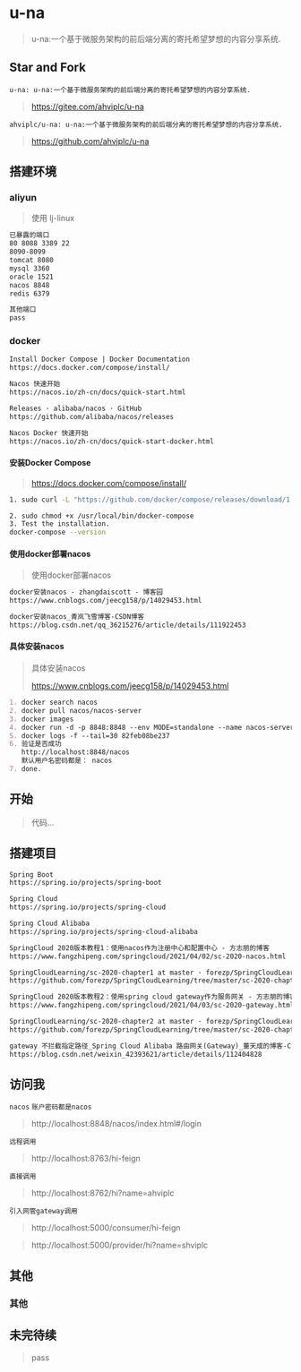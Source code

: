 # u-na
> u-na:一个基于微服务架构的前后端分离的寄托希望梦想的内容分享系统.

## Star and Fork
`u-na: u-na:一个基于微服务架构的前后端分离的寄托希望梦想的内容分享系统.`
> https://gitee.com/ahviplc/u-na

`ahviplc/u-na: u-na:一个基于微服务架构的前后端分离的寄托希望梦想的内容分享系统.`
> https://github.com/ahviplc/u-na

## 搭建环境

### aliyun

> 使用 lj-linux

```markdown
已暴露的端口
80 8088 3389 22
8090-8099
tomcat 8080
mysql 3360
oracle 1521
nacos 8848
redis 6379

其他端口
pass
```

### docker

```markdown
Install Docker Compose | Docker Documentation
https://docs.docker.com/compose/install/

Nacos 快速开始
https://nacos.io/zh-cn/docs/quick-start.html

Releases · alibaba/nacos · GitHub
https://github.com/alibaba/nacos/releases

Nacos Docker 快速开始
https://nacos.io/zh-cn/docs/quick-start-docker.html
```

#### 安装Docker Compose

> https://docs.docker.com/compose/install/

```sh
1. sudo curl -L "https://github.com/docker/compose/releases/download/1.29.1/docker-compose-$(uname -s)-$(uname -m)" -o /usr/local/bin/docker-compose

2. sudo chmod +x /usr/local/bin/docker-compose
3. Test the installation.
docker-compose --version
```

#### 使用docker部署nacos

> 使用docker部署nacos

```markdown
docker安装nacos - zhangdaiscott - 博客园
https://www.cnblogs.com/jeecg158/p/14029453.html

docker安装nacos_青岚飞雪博客-CSDN博客
https://blog.csdn.net/qq_36215276/article/details/111922453
```

#### 具体安装nacos
> 具体安装nacos
>
> https://www.cnblogs.com/jeecg158/p/14029453.html

```markdown
1. docker search nacos
2. docker pull nacos/nacos-server
3. docker images
4. docker run -d -p 8848:8848 --env MODE=standalone --name nacos-server-run docker.io/nacos/nacos-server
5. docker logs -f --tail=30 82feb08be237
6. 验证是否成功
   http://localhost:8848/nacos
   默认用户名密码都是： nacos
7. done.
```

## 开始

> 代码...

## 搭建项目

```markdown
Spring Boot
https://spring.io/projects/spring-boot

Spring Cloud
https://spring.io/projects/spring-cloud

Spring Cloud Alibaba
https://spring.io/projects/spring-cloud-alibaba

SpringCloud 2020版本教程1：使用nacos作为注册中心和配置中心 - 方志朋的博客
https://www.fangzhipeng.com/springcloud/2021/04/02/sc-2020-nacos.html

SpringCloudLearning/sc-2020-chapter1 at master · forezp/SpringCloudLearning · GitHub
https://github.com/forezp/SpringCloudLearning/tree/master/sc-2020-chapter1

SpringCloud 2020版本教程2：使用spring cloud gateway作为服务网关 - 方志朋的博客
https://www.fangzhipeng.com/springcloud/2021/04/03/sc-2020-gateway.html

SpringCloudLearning/sc-2020-chapter2 at master · forezp/SpringCloudLearning
https://github.com/forezp/SpringCloudLearning/tree/master/sc-2020-chapter2

gateway 不拦截指定路径_Spring Cloud Alibaba 路由网关(Gateway)_董天成的博客-CSDN博客
https://blog.csdn.net/weixin_42393621/article/details/112404828
```

## 访问我
`nacos` `账户密码都是nacos`
> http://localhost:8848/nacos/index.html#/login

`远程调用`
> http://localhost:8763/hi-feign

`直接调用`
> http://localhost:8762/hi?name=ahviplc

`引入网管gateway调用`
> http://localhost:5000/consumer/hi-feign

> http://localhost:5000/provider/hi?name=shviplc

## 其他

### 其他

## 未完待续

> pass
